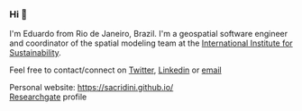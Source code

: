 ### Hi 👋

<!--
**sacridini/sacridini** is a ✨ _special_ ✨ repository because its `README.md` (this file) appears on your GitHub profile.

Here are some ideas to get you started:

- 🔭 I’m currently working on ...
- 🌱 I’m currently learning ...
- 👯 I’m looking to collaborate on ...
- 🤔 I’m looking for help with ...
- 💬 Ask me about ...
- 📫 How to reach me: ...
- 😄 Pronouns: ...
- ⚡ Fun fact: ...
-->

I'm Eduardo from Rio de Janeiro, Brazil.  I'm a geospatial software engineer and coordinator of the spatial modeling team at the [International Institute for Sustainability](https://www.iis-rio.org/en/).

Feel free to contact/connect on [Twitter](https://twitter.com/elacerdageo), [Linkedin](https://www.linkedin.com/in/eduardo-lacerda-827819ba/) or [email](eduardolacerdageo@gmail.com)

Personal website: https://sacridini.github.io/  
[Researchgate](https://www.researchgate.net/profile/Eduardo_Lacerda6) profile
